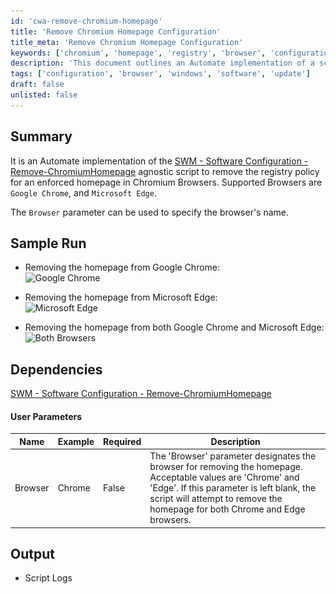```yaml
---
id: 'cwa-remove-chromium-homepage'
title: 'Remove Chromium Homepage Configuration'
title_meta: 'Remove Chromium Homepage Configuration'
keywords: ['chromium', 'homepage', 'registry', 'browser', 'configuration']
description: 'This document outlines an Automate implementation of a script designed to remove enforced homepage settings from Chromium-based browsers, specifically Google Chrome and Microsoft Edge. It details the parameters, sample runs, and dependencies for effective execution.'
tags: ['configuration', 'browser', 'windows', 'software', 'update']
draft: false
unlisted: false
---
```

## Summary

It is an Automate implementation of the [SWM - Software Configuration - Remove-ChromiumHomepage](https://proval.itglue.com/DOC-5078775-10372205) agnostic script to remove the registry policy for an enforced homepage in Chromium Browsers. Supported Browsers are `Google Chrome`, and `Microsoft Edge`.

The `Browser` parameter can be used to specify the browser's name.

## Sample Run

- Removing the homepage from Google Chrome:  
  ![Google Chrome](..\..\..\static\img\EPM---Software-Configuration---Chromium-Browsers---Homepage---Remove\image_1.png)
  
- Removing the homepage from Microsoft Edge:  
  ![Microsoft Edge](..\..\..\static\img\EPM---Software-Configuration---Chromium-Browsers---Homepage---Remove\image_2.png)
  
- Removing the homepage from both Google Chrome and Microsoft Edge:  
  ![Both Browsers](..\..\..\static\img\EPM---Software-Configuration---Chromium-Browsers---Homepage---Remove\image_3.png)

## Dependencies

[SWM - Software Configuration - Remove-ChromiumHomepage](https://proval.itglue.com/DOC-5078775-10372205)

#### User Parameters

| Name    | Example | Required | Description                                                                                                                                                                                                                       |
|---------|---------|----------|-----------------------------------------------------------------------------------------------------------------------------------------------------------------------------------------------------------------------------------|
| Browser | Chrome  | False    | The 'Browser' parameter designates the browser for removing the homepage. Acceptable values are 'Chrome' and 'Edge'. If this parameter is left blank, the script will attempt to remove the homepage for both Chrome and Edge browsers. |

## Output

- Script Logs


